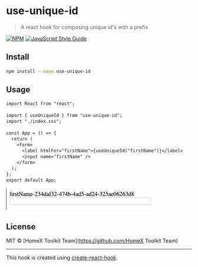# use-unique-id

> A react hook for composing unique id&#x27;s with a prefix

[![NPM](https://img.shields.io/npm/v/use-unique-id.svg)](https://www.npmjs.com/package/use-unique-id) [![JavaScript Style Guide](https://img.shields.io/badge/code_style-standard-brightgreen.svg)](https://standardjs.com)

## Install

```bash
npm install --save use-unique-id
```

## Usage

```tsx
import React from "react";

import { useUniqueId } from "use-unique-id";
import "./index.css";

const App = () => {
  return (
    <form>
      <label htmlFor="firstName">{useUniqueId("firstName")}</label>
      <input name="firstName" />
    </form>
  );
};
export default App;
```

![input field with useUniqueId label](./assets/screenshot.png)

## License

MIT © [HomeX Toolkit Team](https://github.com/HomeX Toolkit Team)

---

This hook is created using [create-react-hook](https://github.com/hermanya/create-react-hook).
